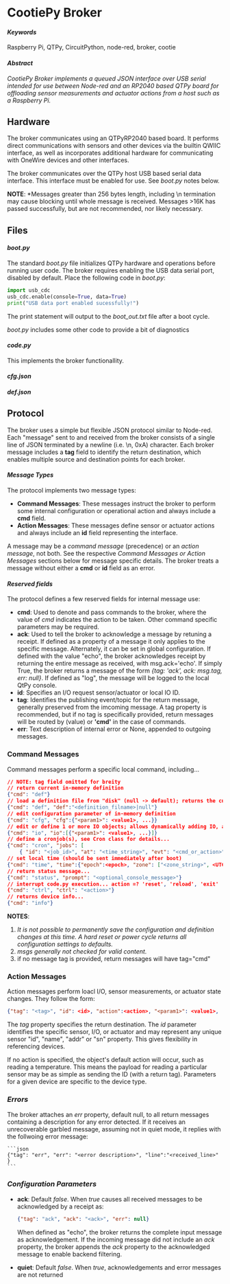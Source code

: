# CootiePy Broker

#### *Keywords*
Raspberry Pi, QTPy, CircuitPython, node-red, broker, cootie

#### *Abstract*

*CootiePy Broker implements a queued JSON interface over USB serial intended for use between Node-red and an RP2040 based QTPy board for offloading sensor measurements and actuator actions from a host such as a Raspberry Pi.*

## Hardware

The broker communicates using an QTPyRP2040 based board. It performs direct communications with sensors and other devices via the builtin QWIIC interface, as well as incorporates additional hardware for communicating with OneWire devices and other interfaces.

The broker communicates over the QTPy host USB based serial data interface. This interface must be enabled for use. See *boot.py* notes below.

**NOTE**: *Messages greater than 256 bytes length, including \n termination may cause blocking until whole message is received. Messages >16K has passed successfully, but are not recommended, nor likely necessary.

## Files

#### *boot.py*

The standard *boot.py* file initializes QTPy hardware and operations before running user code. The broker requires enabling the USB data serial port, disabled by default. Place the following code in *boot.py*: 

``` python
import usb_cdc
usb_cdc.enable(console=True, data=True)
print("USB data port enabled sucessfully!")
```
The print statement will output to the *boot_out.txt* file after a boot cycle.

*boot.py* includes some other code to provide a bit of diagnostics

#### *code.py*

This implements the broker functionallity.

#### *cfg.json*

#### *def.json*

## Protocol

The broker uses a simple but flexible JSON protocol similar to Node-red. Each "message" sent to and received from the broker consists of a single line of JSON terminated by a newline (i.e. \n, 0xA) character. Each broker message includes a **tag** field to identify the return destination, which enables multiple source and destination points for each broker.

#### *Message Types*

The protocol implements two message types:

* **Command Messages**: These messages instruct the broker to perform some internal configuration or operational action and always include a **cmd** field.
* **Action Messages**: These messages define sensor or actuator actions and always include an **id**
field representing the interface.

A message may be a _command message_ (precedence) or an _action message_, not both. See the respective *Command Messages or Action Messages* sections below for message specific details. The broker treats a message without either a **cmd** or **id** field as an error.

#### *Reserved fields*

The protocol defines a few reserved fields for internal message use:

* **cmd**: Used to denote and pass commands to the broker, where the value of *cmd* indicates the action to be taken. Other command specific parameters may be required.
* **ack**: Used to tell the broker to acknowledge a message by retuning a receipt. If defined as a property of a message it only applies to the specific message. Alternately, it can be set in global configuration. If defined with the value "echo", the broker acknowledges receipt by returning the entire message as received, with msg.ack='echo'. If simply True, the broker returns a message of the form _{tag: 'ack', ack: msg.tag, err: null}_. If defined as "log", the message will be logged to the local QtPy console.
* **id**: Specifies an I/O request sensor/actuator or local IO ID.   
* **tag**: Identifies the publishing event/topic for the return message, generally preserved from the imcoming message.
  A tag property is recommended, but if no tag is specifically provided, return messages will be routed by **<id>** (value) or **'cmd'** in the case of commands.
* **err**: Text description of internal error or None, appended to outgoing messages.

### Command Messages

Command messages perform a specific local command, including...

```json
// NOTE: tag field omitted for breity
// return current in-memory definition
{"cmd": "def"}
// load a definition file from "disk" (null -> default); returns the current definition
{"cmd": "def", "def":"<definition_filname>|null"}
// edit configuration parameter of in-memory definition
{"cmd": "cfg", "cfg":{"<param1>": <value1>, ...}}
// edit or define 1 or more IO objects; allows dynamically adding IO, assuming hardware support
{"cmd": "io", "io":[{"<param1>": <value1>, ...}]}  
// define a cronjob(s), see Cron class for details...
{"cmd": "cron", "jobs": [
    { "id": "<job_id>", "at": "<time_string>", "evt": "<cmd_or_action>", "n": <#_of_times_run>} }]
// set local time (should be sent immediately after boot)
{"cmd": "time", "time":{"epoch":<epoch>, "zone": ["<zone_string>", <UTC_offset>], "dst":0|1}}
// return status message...
{"cmd": "status", "prompt": "<optional_console_message>"}
// interrupt code.py execution... action =? 'reset', 'reload', 'exit'
{"cmd": "ctrl", "ctrl": "<action>"}
// returns device info...
{"cmd": "info"}

```

**NOTES**: 
1. *It is not possible to permanently save the configuration and definition changes at this time. A hard reset or power cycle returns all configuration settings to defaults.*
2. *msgs generally not checked for valid content.*
3. if no message tag is provided, return messages will have tag="cmd"

### Action Messages

Action messages perform loacl I/O, sensor measurements, or actuator state changes. They follow the form: 

```json
{"tag": "<tag>", "id": <id>, "action":<action>, "<param1>": <value1>, ...}
```

The *tag* property specifies the return destination. The *id* parameter identifies the specific sensor, I/O, or actuator and may represent any unique sensor "id", "name", "addr" or "sn" property. This gives flexibility in referencing devices.

If no action is specified, the object's default action will occur, such as reading a temperature. This means the payload for reading a particular sensor may be as simple as sending the ID (with a return tag). Parameters for a given device are specific to the device type.

### *Errors*
The broker attaches an *err* property, default null, to all return messages containing a description for any error detected. If it receives an unrecoverable garbled message, assuming not in quiet mode, it replies with the follwoing error message:

    ```json
    {"tag": "err", "err": "<error description>", "line":"<received_line>" }
    ```

### *Configuration Parameters*
* **ack**: Default *false*. When *true* causes all received messages to be acknowledged by a receipt as:

     ```json
    {"tag": "ack", "ack": "<ack>", "err": null}
    ```

    When defined as "echo", the broker returns the complete input message as acknowledgement. If the incoming message did not include an *ack* property, the broker appends the *ack* property to the acknowledged message to enable backend filtering.

* **quiet**: Default *false*. When *true*, acknowledgements and error messages are not returned

